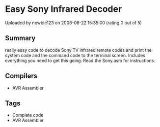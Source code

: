 # Easy Sony Infrared Decoder

Uploaded by newbie123 on 2006-08-22 15:35:00 (rating 0 out of 5)

## Summary

really easy code to decode Sony TV infrared remote codes and print the system code and the command code to the terminal screen. Includes everything you need to get this going. Read the Sony.asm for instructions.

## Compilers

- AVR Assembler

## Tags

- Complete code
- AVR Assembler
